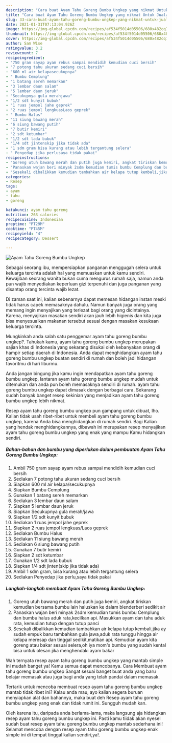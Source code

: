 ```yaml
---
description: "Cara buat Ayam Tahu Goreng Bumbu Ungkep yang nikmat Untuk Jualan"
title: "Cara buat Ayam Tahu Goreng Bumbu Ungkep yang nikmat Untuk Jualan"
slug: 33-cara-buat-ayam-tahu-goreng-bumbu-ungkep-yang-nikmat-untuk-jualan
date: 2021-01-31T07:13:04.926Z
image: https://img-global.cpcdn.com/recipes/af534f5014d05506/680x482cq70/ayam-tahu-goreng-bumbu-ungkep-foto-resep-utama.jpg
thumbnail: https://img-global.cpcdn.com/recipes/af534f5014d05506/680x482cq70/ayam-tahu-goreng-bumbu-ungkep-foto-resep-utama.jpg
cover: https://img-global.cpcdn.com/recipes/af534f5014d05506/680x482cq70/ayam-tahu-goreng-bumbu-ungkep-foto-resep-utama.jpg
author: Sam Wise
ratingvalue: 3.2
reviewcount: 7
recipeingredient:
- "750 gram sayap ayam rebus sampai mendidih kemudian cuci bersih"
- "7 potong tahu ukuran sedang cuci bersih"
- "600 ml air kelapasecukupnya"
- " Bumbu Cemplung"
- "1 batang sereh memarkan"
- "3 lembar daun salam"
- "5 lembar daun jeruk"
- "Secukupnya gula merahjawa"
- "1/2 sdt kunyit bubuk"
- "1 ruas jempol jahe geprek"
- "2 ruas jempol lengkuasLaos geprek"
- " Bumbu Halus"
- "11 siung bawang merah"
- "6 siung bawang putih"
- "7 butir kemiri"
- "2 sdt ketumbar"
- "1/2 sdt lada bubuk"
- "1/4 sdt jintenskip jika tidak ada"
- "1 sdm gram bisa kurang atau lebih tergantung selera"
- " Penyedap jika perlusaya tidak pakai"
recipeinstructions:
- "Goreng utuh bawang merah dan putih juga kemiri, angkat tiriskan kemudian bersama bumbu lain haluskan ke dalam blenderberi sedikit air"
- "Panaskan wajan beri minyak 2sdm kemudian tumis bumbu Cemplung dan bumbu halus aduk rata,kecilkan api. Masukkan ayam dan tahu aduk rata, kemudian tutup dengan tutup panci"
- "Sesekali dibalikkan kemudian tambahkan air kelapa tutup kembali,jika ay sudah empuk baru tambahkan gula jawa,aduk rata tunggu hingga air kelapa meresap dan tinggal sedikit,matikan api. Kemudian ayam kita goreng atau bakar sesuai selera,oh iya mom&#39;s bumbu yang sudah kental bisa untuk olesan jika menghendaki ayam bakar"
categories:
- Resep
tags:
- ayam
- tahu
- goreng

katakunci: ayam tahu goreng 
nutrition: 263 calories
recipecuisine: Indonesian
preptime: "PT29M"
cooktime: "PT45M"
recipeyield: "4"
recipecategory: Dessert

---
```



![Ayam Tahu Goreng Bumbu Ungkep](https://img-global.cpcdn.com/recipes/af534f5014d05506/680x482cq70/ayam-tahu-goreng-bumbu-ungkep-foto-resep-utama.jpg)

Sebagai seorang ibu, mempersiapkan panganan menggugah selera untuk keluarga tercinta adalah hal yang memuaskan untuk kamu sendiri. Kewajiban seorang  wanita bukan cuma mengurus rumah saja, namun anda pun wajib menyediakan keperluan gizi terpenuhi dan juga panganan yang disantap orang tercinta wajib lezat.

Di zaman  saat ini, kalian sebenarnya dapat memesan hidangan instan meski tidak harus capek memasaknya dahulu. Namun banyak juga orang yang memang ingin menyajikan yang terlezat bagi orang yang dicintainya. Karena, menyajikan masakan sendiri akan jauh lebih higienis dan kita juga bisa menyesuaikan makanan tersebut sesuai dengan masakan kesukaan keluarga tercinta. 



Mungkinkah anda salah satu penggemar ayam tahu goreng bumbu ungkep?. Tahukah kamu, ayam tahu goreng bumbu ungkep merupakan sajian khas di Indonesia yang sekarang disukai oleh kebanyakan orang di hampir setiap daerah di Indonesia. Anda dapat menghidangkan ayam tahu goreng bumbu ungkep buatan sendiri di rumah dan boleh jadi hidangan favoritmu di hari liburmu.

Anda jangan bingung jika kamu ingin mendapatkan ayam tahu goreng bumbu ungkep, lantaran ayam tahu goreng bumbu ungkep mudah untuk ditemukan dan anda pun boleh memasaknya sendiri di rumah. ayam tahu goreng bumbu ungkep dapat dimasak dengan berbagai cara. Sekarang sudah banyak banget resep kekinian yang menjadikan ayam tahu goreng bumbu ungkep lebih nikmat.

Resep ayam tahu goreng bumbu ungkep pun gampang untuk dibuat, lho. Kalian tidak usah ribet-ribet untuk membeli ayam tahu goreng bumbu ungkep, karena Anda bisa menghidangkan di rumah sendiri. Bagi Kalian yang hendak menghidangkannya, dibawah ini merupakan resep menyajikan ayam tahu goreng bumbu ungkep yang enak yang mampu Kamu hidangkan sendiri.

<!--inarticleads1-->

##### Bahan-bahan dan bumbu yang diperlukan dalam pembuatan Ayam Tahu Goreng Bumbu Ungkep:

1. Ambil 750 gram sayap ayam rebus sampai mendidih kemudian cuci bersih
1. Sediakan 7 potong tahu ukuran sedang cuci bersih
1. Siapkan 600 ml air kelapa/secukupnya
1. Siapkan  Bumbu Cemplung
1. Gunakan 1 batang sereh memarkan
1. Sediakan 3 lembar daun salam
1. Siapkan 5 lembar daun jeruk
1. Siapkan Secukupnya gula merah/jawa
1. Siapkan 1/2 sdt kunyit bubuk
1. Sediakan 1 ruas jempol jahe geprek
1. Siapkan 2 ruas jempol lengkuas/Laos geprek
1. Sediakan  Bumbu Halus
1. Sediakan 11 siung bawang merah
1. Sediakan 6 siung bawang putih
1. Gunakan 7 butir kemiri
1. Siapkan 2 sdt ketumbar
1. Gunakan 1/2 sdt lada bubuk
1. Siapkan 1/4 sdt jinten(skip jika tidak ada)
1. Ambil 1 sdm gram, bisa kurang atau lebih tergantung selera
1. Sediakan  Penyedap jika perlu,saya tidak pakai




<!--inarticleads2-->

##### Langkah-langkah membuat Ayam Tahu Goreng Bumbu Ungkep:

1. Goreng utuh bawang merah dan putih juga kemiri, angkat tiriskan kemudian bersama bumbu lain haluskan ke dalam blenderberi sedikit air
1. Panaskan wajan beri minyak 2sdm kemudian tumis bumbu Cemplung dan bumbu halus aduk rata,kecilkan api. Masukkan ayam dan tahu aduk rata, kemudian tutup dengan tutup panci
1. Sesekali dibalikkan kemudian tambahkan air kelapa tutup kembali,jika ay sudah empuk baru tambahkan gula jawa,aduk rata tunggu hingga air kelapa meresap dan tinggal sedikit,matikan api. Kemudian ayam kita goreng atau bakar sesuai selera,oh iya mom&#39;s bumbu yang sudah kental bisa untuk olesan jika menghendaki ayam bakar




Wah ternyata resep ayam tahu goreng bumbu ungkep yang mantab simple ini mudah banget ya! Kamu semua dapat mencobanya. Cara Membuat ayam tahu goreng bumbu ungkep Sangat sesuai banget buat anda yang baru belajar memasak atau juga bagi anda yang telah pandai dalam memasak.

Tertarik untuk mencoba membuat resep ayam tahu goreng bumbu ungkep mantab tidak ribet ini? Kalau anda mau, ayo kalian segera buruan menyiapkan alat dan bahannya, maka buat deh Resep ayam tahu goreng bumbu ungkep yang enak dan tidak rumit ini. Sungguh mudah kan. 

Oleh karena itu, daripada anda berlama-lama, maka langsung aja hidangkan resep ayam tahu goreng bumbu ungkep ini. Pasti kamu tiidak akan nyesel sudah buat resep ayam tahu goreng bumbu ungkep mantab sederhana ini! Selamat mencoba dengan resep ayam tahu goreng bumbu ungkep enak simple ini di tempat tinggal kalian sendiri,ya!.


